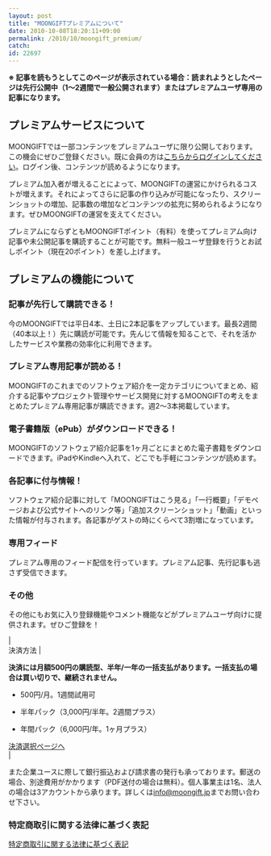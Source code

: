 ```yaml
---
layout: post
title: "MOONGIFTプレミアムについて"
date: 2010-10-08T18:20:11+09:00
permalink: /2010/10/moongift_premium/
catch: 
id: 22697
---
```

  

**※ 記事を読もうとしてこのページが表示されている場合：読まれようとしたページは先行公開中（1〜2週間で一般公開されます）またはプレミアムユーザ専用の記事になります。**

  
  

## プレミアムサービスについて
  
  
MOONGIFTでは一部コンテンツをプレミアムユーザに限り公開しております。この機会にぜひご登録ください。既に会員の方は[こちらからログインしてください](https://www.moongift.jp/wp-login.php)。ログイン後、コンテンツが読めるようになります。   
  
プレミアム加入者が増えることによって、MOONGIFTの運営にかけられるコストが増えます。それによってさらに記事の作り込みが可能になったり、スクリーンショットの増加、記事数の増加などコンテンツの拡充に努められるようになります。ぜひMOONGIFTの運営を支えてください。   
  
プレミアムにならずともMOONGIFTポイント（有料）を使ってプレミアム向け記事や未公開記事を購読することが可能です。無料一般ユーザ登録を行うとお試しポイント（現在20ポイント）を差し上げます。   
  

## プレミアムの機能について
  
  

### 記事が先行して購読できる！
  
  
今のMOONGIFTでは平日4本、土日に2本記事をアップしています。最長2週間（40本以上！）先に購読が可能です。先んじて情報を知ることで、それを活かしたサービスや業務の効率化に利用できます。   
  

### プレミアム専用記事が読める！
  
  
MOONGIFTのこれまでのソフトウェア紹介を一定カテゴリについてまとめ、紹介する記事やプロジェクト管理やサービス開発に対するMOONGIFTの考えをまとめたプレミアム専用記事が購読できます。週2〜3本掲載しています。   
  

### 電子書籍版（ePub）がダウンロードできる！
  
  
MOONGIFTのソフトウェア紹介記事を1ヶ月ごとにまとめた電子書籍をダウンロードできます。iPadやKindleへ入れて、どこでも手軽にコンテンツが読めます。   
  

### 各記事に付与情報！
  
  
ソフトウェア紹介記事に対して「MOONGIFTはこう見る」「一行概要」「デモページおよび公式サイトへのリンク等」「追加スクリーンショット」「動画」といった情報が付与されます。各記事がゲストの時にくらべて3割増になっています。   
  

### 専用フィード
  
  
プレミアム専用のフィード配信を行っています。プレミアム記事、先行記事も逃さず受信できます。   
  

### その他
  
  
その他にもお気に入り登録機能やコメント機能などがプレミアムユーザ向けに提供されます。ぜひご登録を！   
  

  
|  
 決済方法 |  
   
**決済には月額500円の購読型、半年/一年の一括支払があります。一括支払の場合は買い切りで、継続されません。**  

  
- 500円/月。1週間試用可
  
- 半年パック（3,000円/半年。2週間プラス）
  
- 年間パック（6,000円/年。1ヶ月プラス）
  
  
[決済選択ページへ](http://www.moongift.jp/r/payments)  
 |
  

  
  
また企業ユースに際して銀行振込および請求書の発行も承っております。郵送の場合、別途費用がかかります（PDF送付の場合は無料）。個人事業主は1名、法人の場合は3アカウントから承ります。詳しくは[info@moongift.jp](mailto:info@moongift.jp)までお問い合わせ下さい。   
  

### 特定商取引に関する法律に基づく表記
  
  
[特定商取引に関する法律に基づく表記](http://corporate.moongift.jp/post/114879045182)  
  

